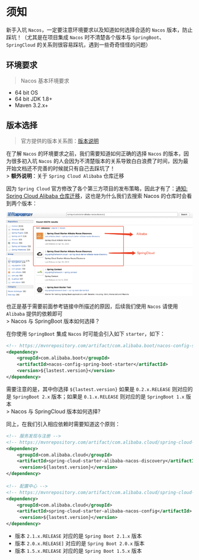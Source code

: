 # **须知**

新手入坑 `Nacos`，一定要注意环境要求以及知道如何选择合适的 `Nacos` 版本，防止踩坑！（尤其是在项目集成 `Nacos` 时不清楚各个版本与 `SpringBoot`、`SpringCloud` 的关系则很容易踩坑，遇到一些奇奇怪怪的问题）

## **环境要求**

> Nacos 基本环境要求

* 64 bit OS
* 64 bit JDK 1.8+
* Maven 3.2.x+

## **版本选择**

> 官方提供的版本关系图：[版本说明](https://github.com/alibaba/spring-cloud-alibaba/wiki/%E7%89%88%E6%9C%AC%E8%AF%B4%E6%98%8E)

在了解 `Nacos` 的环境要求之前，我们需要知道如何正确的选择 `Nacos` 的版本，因为很多初入坑 `Nacos` 的人会因为不清楚版本的关系导致白白浪费了时间，因为最开始文档还不完善的时候就只有自己去踩坑了！</br>> **额外说明**：关于 `Spring Cloud Alibaba` 仓库迁移

因为 `Spring Cloud` 官方修改了各个第三方项目的发布策略，因此才有了：[通知: Spring Cloud Alibaba 仓库迁移](https://blog.csdn.net/xxscj/article/details/96310527)，这也是为什么我们去搜索 Nacos 的仓库时会看到两个版本：

![](images/screenshot_1594484383951.png)

也正是基于需要前面参考链接中所描述的原因，后续我们使用 `Nacos` 请使用 `Alibaba` 提供的依赖即可</br>> Nacos 与 SpringBoot 版本如何选择？

在你使用 `SpringBoot` 集成 `Nacos` 时可能会引入如下 `starter`，如下：

```xml
<!-- https://mvnrepository.com/artifact/com.alibaba.boot/nacos-config-spring-boot-starter -->
<dependency>
    <groupId>com.alibaba.boot</groupId>
    <artifactId>nacos-config-spring-boot-starter</artifactId>
    <version>${lastest.version}</version>
</dependency>
```

需要注意的是，其中你选择 `${lastest.version}` 如果是 `0.2.x.RELEASE` 则对应的是 `SpringBoot 2.x` 版本；如果是 `0.1.x.RELEASE` 则对应的是 `SpringBoot 1.x` 版本</br>> Nacos 与 SpringCloud 版本如何选择?

同上，在我们引入相应依赖时需要知道这个原则：

```xml
<!-- 服务发现与注册 -->
<!-- https://mvnrepository.com/artifact/com.alibaba.cloud/spring-cloud-starter-alibaba-nacos-discovery -->
<dependency>
    <groupId>com.alibaba.cloud</groupId>
    <artifactId>spring-cloud-starter-alibaba-nacos-discovery</artifactId>
     <version>${lastest.version}</version>
</dependency>

<!-- 配置中心 -->
<!-- https://mvnrepository.com/artifact/com.alibaba.cloud/spring-cloud-starter-alibaba-nacos-config -->
<dependency>
    <groupId>com.alibaba.cloud</groupId>
    <artifactId>spring-cloud-starter-alibaba-nacos-config</artifactId>
     <version>${lastest.version}</version>
</dependency>
```

- 版本 `2.1.x.RELEASE` 对应的是 `Spring Boot 2.1.x` 版本
- 版本 `2.0.x.RELEASE]` 对应的是 `Spring Boot 2.0.x` 版本
- 版本 `1.5.x.RELEASE` 对应的是 `Spring Boot 1.5.x` 版本

</br>